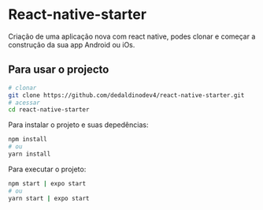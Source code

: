 # React-native-starter
Criação de uma aplicação nova com react native, podes clonar e começar a construção da sua app Android ou iOs.

## Para usar o projecto

```bash
# clonar
git clone https://github.com/dedaldinodev4/react-native-starter.git
# acessar
cd react-native-starter
```

Para instalar o projeto e suas depedências:

```bash
npm install
# ou
yarn install
```

Para executar o projeto:

```bash
npm start | expo start 
# ou
yarn start | expo start
```
